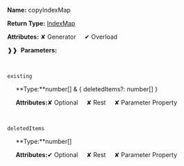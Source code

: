 **Name:** copyIndexMap

**Return Type:** [IndexMap](https://gitbook-18.gitbook.io/au//runtime/observation/typealiases/indexmap)

**Attributes:** ✘ Generator&nbsp;&nbsp;&nbsp;&nbsp;&nbsp;✔ Overload

❱❱&nbsp;&nbsp;**Parameters:**

&nbsp;&nbsp;&nbsp;&nbsp;&nbsp;
```
existing
```

&nbsp;&nbsp;&nbsp;&nbsp;&nbsp;**Type:**number[] & { deletedItems?: number[] }

&nbsp;&nbsp;&nbsp;&nbsp;&nbsp;**Attributes:**✘ Optional&nbsp;&nbsp;&nbsp;&nbsp;&nbsp;✘ Rest&nbsp;&nbsp;&nbsp;&nbsp;&nbsp;✘ Parameter Property

&nbsp;&nbsp;&nbsp;&nbsp;&nbsp;
```
deletedItems
```

&nbsp;&nbsp;&nbsp;&nbsp;&nbsp;**Type:**number[]

&nbsp;&nbsp;&nbsp;&nbsp;&nbsp;**Attributes:**✔ Optional&nbsp;&nbsp;&nbsp;&nbsp;&nbsp;✘ Rest&nbsp;&nbsp;&nbsp;&nbsp;&nbsp;✘ Parameter Property

